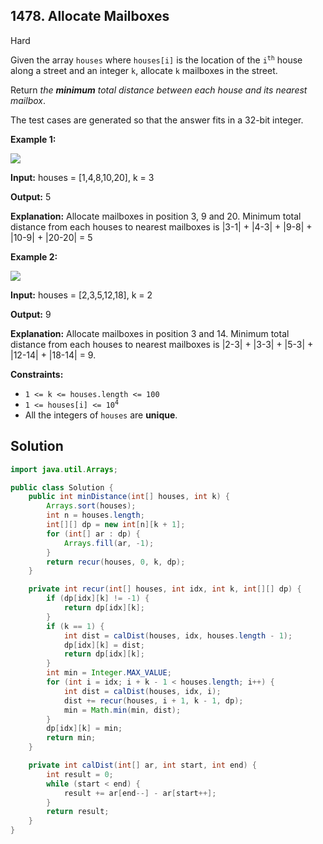 ## 1478\. Allocate Mailboxes

Hard

Given the array `houses` where `houses[i]` is the location of the <code>i<sup>th</sup></code> house along a street and an integer `k`, allocate `k` mailboxes in the street.

Return _the **minimum** total distance between each house and its nearest mailbox_.

The test cases are generated so that the answer fits in a 32-bit integer.

**Example 1:**

![](https://assets.leetcode.com/uploads/2020/05/07/sample_11_1816.png)

**Input:** houses = [1,4,8,10,20], k = 3

**Output:** 5

**Explanation:** Allocate mailboxes in position 3, 9 and 20. Minimum total distance from each houses to nearest mailboxes is |3-1| + |4-3| + |9-8| + |10-9| + |20-20| = 5

**Example 2:**

![](https://assets.leetcode.com/uploads/2020/05/07/sample_2_1816.png)

**Input:** houses = [2,3,5,12,18], k = 2

**Output:** 9

**Explanation:** Allocate mailboxes in position 3 and 14. Minimum total distance from each houses to nearest mailboxes is |2-3| + |3-3| + |5-3| + |12-14| + |18-14| = 9.

**Constraints:**

*   `1 <= k <= houses.length <= 100`
*   <code>1 <= houses[i] <= 10<sup>4</sup></code>
*   All the integers of `houses` are **unique**.

## Solution

```java
import java.util.Arrays;

public class Solution {
    public int minDistance(int[] houses, int k) {
        Arrays.sort(houses);
        int n = houses.length;
        int[][] dp = new int[n][k + 1];
        for (int[] ar : dp) {
            Arrays.fill(ar, -1);
        }
        return recur(houses, 0, k, dp);
    }

    private int recur(int[] houses, int idx, int k, int[][] dp) {
        if (dp[idx][k] != -1) {
            return dp[idx][k];
        }
        if (k == 1) {
            int dist = calDist(houses, idx, houses.length - 1);
            dp[idx][k] = dist;
            return dp[idx][k];
        }
        int min = Integer.MAX_VALUE;
        for (int i = idx; i + k - 1 < houses.length; i++) {
            int dist = calDist(houses, idx, i);
            dist += recur(houses, i + 1, k - 1, dp);
            min = Math.min(min, dist);
        }
        dp[idx][k] = min;
        return min;
    }

    private int calDist(int[] ar, int start, int end) {
        int result = 0;
        while (start < end) {
            result += ar[end--] - ar[start++];
        }
        return result;
    }
}
```